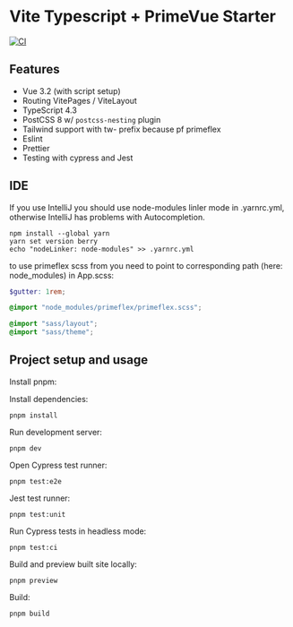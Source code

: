# Vite Typescript + PrimeVue Starter

[![CI](https://github.com/sfxcode/vite-primevue-starter/actions/workflows/main.yml/badge.svg)](https://github.com/sfxcode/vite-primevue-starter/actions/workflows/main.yml)

## Features

- Vue 3.2 (with script setup)
- Routing VitePages / ViteLayout
- TypeScript 4.3
- PostCSS 8 w/ `postcss-nesting` plugin
- Tailwind support with tw- prefix because pf primeflex
- Eslint
- Prettier
- Testing with cypress and Jest

## IDE

If you use IntelliJ you should use node-modules linler mode in .yarnrc.yml,
otherwise IntelliJ has problems with Autocompletion.

```
npm install --global yarn
yarn set version berry
echo "nodeLinker: node-modules" >> .yarnrc.yml
```

to use primeflex scss from you need to point to corresponding path (here: node_modules) in App.scss:

```scss
$gutter: 1rem;

@import "node_modules/primeflex/primeflex.scss";

@import "sass/layout";
@import "sass/theme";

```

## Project setup and usage

Install pnpm:



Install dependencies:

```
pnpm install
```

Run development server:

```
pnpm dev
```

Open Cypress test runner:

```
pnpm test:e2e
```

Jest test runner:

```
pnpm test:unit
```

Run Cypress tests in headless mode:

```
pnpm test:ci
```

Build and preview built site locally:

```
pnpm preview
```

Build:

```
pnpm build
```
